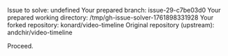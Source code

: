 Issue to solve: undefined
Your prepared branch: issue-29-c7be03d0
Your prepared working directory: /tmp/gh-issue-solver-1761898331928
Your forked repository: konard/video-timeline
Original repository (upstream): andchir/video-timeline

Proceed.